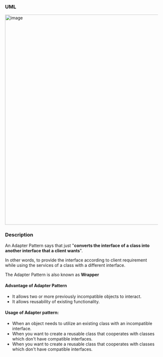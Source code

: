 ### UML
<img width="693" alt="image" src="https://github.com/Tsvetoslav88/design-patterns/assets/8929789/aadf9172-c778-4afb-9fe9-b8348a078e80">

### Description
An Adapter Pattern says that just "**converts the interface of a class into another interface that a client wants**".

In other words, to provide the interface according to client requirement while using the services of a class with a different interface.

The Adapter Pattern is also known as **Wrapper**

#### Advantage of Adapter Pattern
- It allows two or more previously incompatible objects to interact.
- It allows reusability of existing functionality.

#### Usage of Adapter pattern:
- When an object needs to utilize an existing class with an incompatible interface.
- When you want to create a reusable class that cooperates with classes which don't have compatible interfaces.
- When you want to create a reusable class that cooperates with classes which don't have compatible interfaces.
